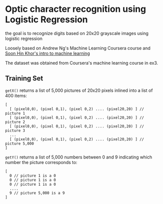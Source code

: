 Optic character recognition using Logistic Regression
=====================================================

the goal is to recognize digits based on 20x20 grayscale images using logistic regression

Loosely based on Andrew Ng's Machine Learning Coursera course and [Soon Hin Khor's intro to machine learning](https://medium.com/all-of-us-are-belong-to-machines/gentlest-intro-to-tensorflow-4-logistic-regression-2afd0cabc54) 

The dataset was obtained from Coursera's machine learning course in ex3.

## Training Set

`getX()` returns a list of 5,000 pictures of 20x20 pixels inlined into a list of 400 items:

```
[  
  [ (pixel0,0), (pixel 0,1), (pixel 0,2) .... (pixel20,20) ] // picture 1
  [ (pixel0,0), (pixel 0,1), (pixel 0,2) .... (pixel20,20) ] // picture 2
  [ (pixel0,0), (pixel 0,1), (pixel 0,2) .... (pixel20,20) ] // picture 3
  ...
  [ (pixel0,0), (pixel 0,1), (pixel 0,2) .... (pixel20,20) ] // picture 5,000
]
```

`getY()` returns a list of 5,000 numbers between 0 and 9 indicating which number the picture corresponds to:

```
[
  0 // picture 1 is a 0
  0 // picture 1 is a 0
  0 // picture 1 is a 0
  ....
  9 // picture 5,000 is a 9
]
```

